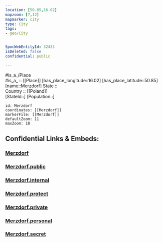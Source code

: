 ```yaml
---
location: [50.85,16.02] 
mapzoom: [7,12] 
mapmarker: city 
type: City
tags:
- geo/City


SpocWebEntityId: 32433
isDeleted: false
confidential: public

---
```

#is_a_/Place  
#is_a_ :: [[Place]] 
[has_place_longitude::16.02] 
[has_place_latitude::50.85] 
[name::Merzdorf] 
State ::  
Country :: [[Poland]]  
[StateId::] 
[Population::] 



```leaflet
id: Merzdorf
coordinates: [[Merzdorf]] 
markerFile: [[Merzdorf]] 
defaultZoom: 11 
maxZoom: 18
```


## Confidential Links & Embeds: 

### [Merzdorf](/_Standards/Earth/Continent/Europe/Europe~East/Poland/Provinces~Poland/Lower_Silesian/City/Merzdorf.md) 

### [Merzdorf.public](/_public/Earth/Continent/Europe/Europe~East/Poland/Provinces~Poland/Lower_Silesian/City/Merzdorf.public.md) 

### [Merzdorf.internal](/_internal/Earth/Continent/Europe/Europe~East/Poland/Provinces~Poland/Lower_Silesian/City/Merzdorf.internal.md) 

### [Merzdorf.protect](/_protect/Earth/Continent/Europe/Europe~East/Poland/Provinces~Poland/Lower_Silesian/City/Merzdorf.protect.md) 

### [Merzdorf.private](/_private/Earth/Continent/Europe/Europe~East/Poland/Provinces~Poland/Lower_Silesian/City/Merzdorf.private.md) 

### [Merzdorf.personal](/_personal/Earth/Continent/Europe/Europe~East/Poland/Provinces~Poland/Lower_Silesian/City/Merzdorf.personal.md) 

### [Merzdorf.secret](/_secret/Earth/Continent/Europe/Europe~East/Poland/Provinces~Poland/Lower_Silesian/City/Merzdorf.secret.md)

